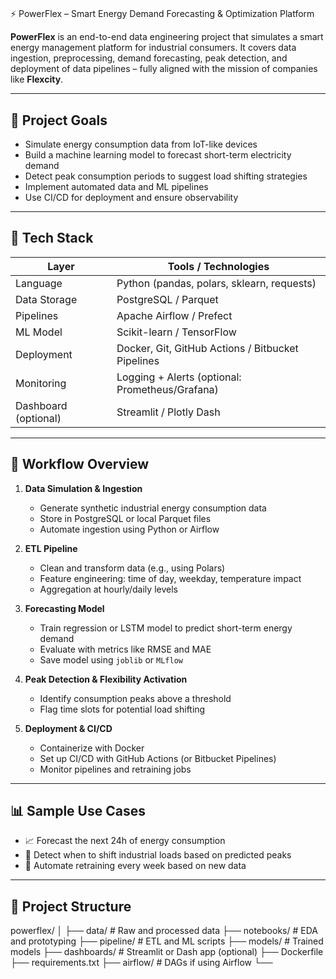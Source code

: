 # 
⚡ PowerFlex – Smart Energy Demand Forecasting & Optimization Platform

**PowerFlex** is an end-to-end data engineering project that simulates a smart energy management platform for industrial consumers. It covers data ingestion, preprocessing, demand forecasting, peak detection, and deployment of data pipelines – fully aligned with the mission of companies like **Flexcity**.

---

## 🚀 Project Goals

- Simulate energy consumption data from IoT-like devices
- Build a machine learning model to forecast short-term electricity demand
- Detect peak consumption periods to suggest load shifting strategies
- Implement automated data and ML pipelines
- Use CI/CD for deployment and ensure observability

---

## 🧱 Tech Stack

| Layer              | Tools / Technologies                          |
|-------------------|-----------------------------------------------|
| Language          | Python (pandas, polars, sklearn, requests)     |
| Data Storage      | PostgreSQL / Parquet                           |
| Pipelines         | Apache Airflow / Prefect                       |
| ML Model          | Scikit-learn / TensorFlow                      |
| Deployment        | Docker, Git, GitHub Actions / Bitbucket Pipelines |
| Monitoring        | Logging + Alerts (optional: Prometheus/Grafana) |
| Dashboard (optional) | Streamlit / Plotly Dash                     |

---

## 🔁 Workflow Overview

1. **Data Simulation & Ingestion**
   - Generate synthetic industrial energy consumption data
   - Store in PostgreSQL or local Parquet files
   - Automate ingestion using Python or Airflow

2. **ETL Pipeline**
   - Clean and transform data (e.g., using Polars)
   - Feature engineering: time of day, weekday, temperature impact
   - Aggregation at hourly/daily levels

3. **Forecasting Model**
   - Train regression or LSTM model to predict short-term energy demand
   - Evaluate with metrics like RMSE and MAE
   - Save model using `joblib` or `MLflow`

4. **Peak Detection & Flexibility Activation**
   - Identify consumption peaks above a threshold
   - Flag time slots for potential load shifting

5. **Deployment & CI/CD**
   - Containerize with Docker
   - Set up CI/CD with GitHub Actions (or Bitbucket Pipelines)
   - Monitor pipelines and retraining jobs

---

## 📊 Sample Use Cases

- 📈 Forecast the next 24h of energy consumption
- 🔔 Detect when to shift industrial loads based on predicted peaks
- 🧠 Automate retraining every week based on new data

---

## 📁 Project Structure
powerflex/ │ ├── data/ # Raw and processed data ├── notebooks/ # EDA and prototyping ├── pipeline/ # ETL and ML scripts ├── models/ # Trained models ├── dashboards/ # Streamlit or Dash app (optional) ├── Dockerfile ├── requirements.txt ├── airflow/ # DAGs if using Airflow └── 

